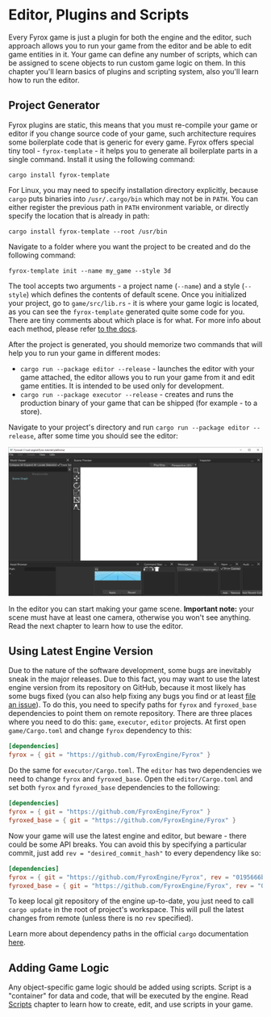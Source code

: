 # Editor, Plugins and Scripts

Every Fyrox game is just a plugin for both the engine and the editor, such approach allows you to run your game from the 
editor and be able to edit game entities in it. Your game can define any number of scripts, which can be assigned 
to scene objects to run custom game logic on them. In this chapter you'll learn basics of plugins and scripting system,
also you'll learn how to run the editor.

## Project Generator

Fyrox plugins are static, this means that you must re-compile your game or editor if you change source code of your game,
such architecture requires some boilerplate code that is generic for every game. Fyrox offers special tiny tool - 
`fyrox-template` - it helps you to generate all boilerplate parts in a single command. Install it using the following 
command:

```shell
cargo install fyrox-template
```

For Linux, you may need to specify installation directory explicitly, because `cargo` puts binaries into `/usr/.cargo/bin`
which may not be in `PATH`. You can either register the previous path in `PATH` environment variable, or directly
specify the location that is already in path:

```shell
cargo install fyrox-template --root /usr/bin
```

Navigate to a folder where you want the project to be created and do the following command:

```shell
fyrox-template init --name my_game --style 3d
```

The tool accepts two arguments - a project name (`--name`) and a style (`--style`) which defines the contents of default
scene. Once you initialized your project, go to `game/src/lib.rs` - it is where your game logic is located, as you can 
see the `fyrox-template` generated quite some code for you. There are tiny comments about which place is for what. For 
more info about each method, please refer [to the docs](https://docs.rs/fyrox/latest/fyrox/plugin/trait.Plugin.html).

After the project is generated, you should memorize two commands that will help you to run your game in different modes:

- `cargo run --package editor --release` - launches the editor with your game attached, the editor allows you to run your game
  from it and edit game entities. It is intended to be used only for development.
- `cargo run --package executor --release` - creates and runs the production binary of your game that can be shipped (for
  example - to a store).

Navigate to your project's directory and run `cargo run --package editor --release`, after some time you should see the 
editor:

![editor](editor.png)

In the editor you can start making your game scene. **Important note:** your scene must have at least one camera,
otherwise you won't see anything. Read the next chapter to learn how to use the editor.

## Using Latest Engine Version

Due to the nature of the software development, some bugs are inevitably sneak in the major releases. Due to this fact, 
you may want to use the latest engine version from its repository on GitHub, because it most likely has some bugs fixed
(you can also help fixing any bugs you find or at least [file an issue](https://github.com/FyroxEngine/Fyrox/issues)).
To do this, you need to specify paths for `fyrox` and `fyroxed_base` dependencies to point them on remote repository.
There are three places where you need to do this: `game`, `executor`, `editor` projects. At first open `game/Cargo.toml` 
and change `fyrox` dependency to this:

```toml
[dependencies]
fyrox = { git = "https://github.com/FyroxEngine/Fyrox" }
```

Do the same for `executor/Cargo.toml`. The `editor` has two dependencies we need to change `fyrox` and `fyroxed_base`.
Open the `editor/Cargo.toml` and set both `fyrox` and `fyroxed_base` dependencies to the following:

```toml
[dependencies]
fyrox = { git = "https://github.com/FyroxEngine/Fyrox" }
fyroxed_base = { git = "https://github.com/FyroxEngine/Fyrox" }
```

Now your game will use the latest engine and editor, but beware - there could be some API breaks. You can avoid this by 
specifying a particular commit, just add `rev = "desired_commit_hash"` to every dependency like so:

```toml
[dependencies]
fyrox = { git = "https://github.com/FyroxEngine/Fyrox", rev = "0195666b30562c1961a9808be38b5e5715da43af" }
fyroxed_base = { git = "https://github.com/FyroxEngine/Fyrox", rev = "0195666b30562c1961a9808be38b5e5715da43af" }
```

To keep local git repository of the engine up-to-date, you just need to call `cargo update` in the root of project's
workspace. This will pull the latest changes from remote (unless there is no `rev` specified).

Learn more about dependency paths in the official `cargo` documentation 
[here](https://doc.rust-lang.org/cargo/reference/specifying-dependencies.html#specifying-dependencies-from-git-repositories).

## Adding Game Logic

Any object-specific game logic should be added using scripts. Script is a "container" for data and code, that will be
executed by the engine. Read [Scripts](../scripting/script.md) chapter to learn how to create, edit, and use scripts in
your game.